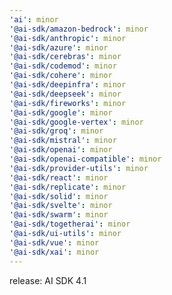 ```yaml
---
'ai': minor
'@ai-sdk/amazon-bedrock': minor
'@ai-sdk/anthropic': minor
'@ai-sdk/azure': minor
'@ai-sdk/cerebras': minor
'@ai-sdk/codemod': minor
'@ai-sdk/cohere': minor
'@ai-sdk/deepinfra': minor
'@ai-sdk/deepseek': minor
'@ai-sdk/fireworks': minor
'@ai-sdk/google': minor
'@ai-sdk/google-vertex': minor
'@ai-sdk/groq': minor
'@ai-sdk/mistral': minor
'@ai-sdk/openai': minor
'@ai-sdk/openai-compatible': minor
'@ai-sdk/provider-utils': minor
'@ai-sdk/react': minor
'@ai-sdk/replicate': minor
'@ai-sdk/solid': minor
'@ai-sdk/svelte': minor
'@ai-sdk/swarm': minor
'@ai-sdk/togetherai': minor
'@ai-sdk/ui-utils': minor
'@ai-sdk/vue': minor
'@ai-sdk/xai': minor
---
```


release: AI SDK 4.1
